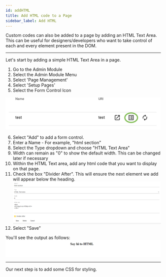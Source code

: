 ```yaml
---
id: addHTML
title: Add HTML code to a Page
sidebar_label: Add HTML
---
```


Custom codes can also be added to a page by adding an HTML Text Area.
This can be useful for designers/developers who want to take control of each and every element present in the DOM.

---

Let's start by adding a simple HTML Text Area in a page.

1. Go to the Admin Module
1. Select the Admin Module Menu
1. Select 'Page Management'
1. Select 'Setup Pages'
1. Select the Form Control Icon

![img](../../static/img/testpage.png)

6. Select "Add" to add a form control.
7. Enter a Name - For example, "html section"
8. Select the Type dropdown and choose "HTML Text Area"
9. Width can remain as "0" to show the default width. This can be changed later if necessary
10. Within the HTML Text area, add any html code that you want to display on that page.
11. Check the box "Divider After". This will ensure the next element we add will appear below the heading.
    ![img](../../static/img/addHTML-1.png)
12. Select "Save"

You'll see the output as follows:
![img](../../static/img/addHTML-1-output.png)

---

Our next step is to add some CSS for styling.
